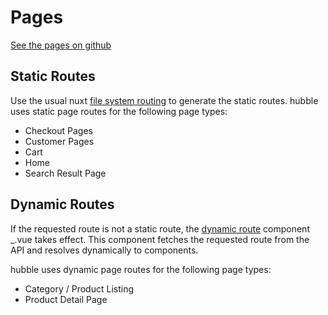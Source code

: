# Pages
[See the pages on github](https://github.com/hubblecommerce/hubble-frontend-pwa/tree/dev/%40hubblecommerce/hubble/core/pages)

## Static Routes 

Use the usual nuxt [file system routing](https://nuxtjs.org/docs/features/file-system-routing/) to generate the static routes.
hubble uses static page routes for the following page types:
- Checkout Pages  
- Customer Pages
- Cart
- Home
- Search Result Page

## Dynamic Routes

If the requested route is not a static route, the 
[dynamic route](https://nuxtjs.org/docs/features/file-system-routing/#dynamic-routes) component _.vue takes effect. 
This component fetches the requested route from the API and resolves dynamically to components.

hubble uses dynamic page routes for the following page types:
- Category / Product Listing
- Product Detail Page 
